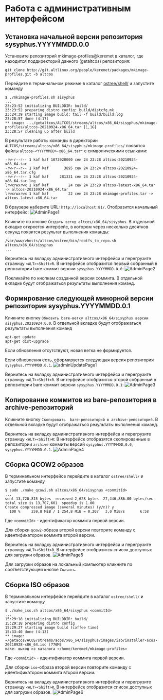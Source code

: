 # Работа с административным интерфейсом

## Установка начальной версии рeпозитория sysyphus.YYYYMMDD.0.0

Установите репозиторий mkimage-profiles@keremet в каталог, где находится поддиректорий данного (getaltcos) репозитория:
```
git clone http://git.altlinux.org/people/keremet/packages/mkimage-profiles.git -b altcos
```

Перейдите в терминальном режиме в каталог [ostree/shell/](https://github.com/alt-cloud/getaltcos/tree/release_0.0.1/ostree/shell) и запустите команду
```
$ ./mkimage-profiles.sh sisyphus
...
23:23:52 initializing BUILDDIR: build/
23:23:52 preparing distro config: build/distcfg.mk
23:24:39 starting image build: tail -f build/build.log
23:28:57 done (4:17)
** image: .../getaltcos/ALTCOS/streams/altcos/x86_64/sisyphus/mkimage-profiles/altcos-20210924-x86_64.tar [1,1G]
23:28:57 cleaning up after build
```
В результате работы команды в директории `ALTCOS/streams/altcos/x86_64/sisyphus/mkimage-profiles/`
появятся файлы  `altcos-<YYYYMMDD>-x86_64.tar*` с символическими ссылками:
```
-rw-r--r-- 1 kaf kaf 1073920000 сен 24 23:28 altcos-20210924-x86_64.tar
-rw-r--r-- 1 kaf kaf       3895 сен 24 23:24 altcos-20210924-x86_64.tar.cfg
-rw-r--r-- 1 kaf kaf     281331 сен 24 23:28 altcos-20210924-x86_64.tar.log
lrwxrwxrwx 1 kaf kaf         24 сен 24 23:28 altcos-latest-x86_64.tar -> altcos-20210924-x86_64.tar
lrwxrwxrwx 1 kaf kaf         22 сен 24 23:28 mkimage-profiles.tar -> altcos-latest-x86_64.tar
```

В браузере наберите URL: `http://localhost:81/`. Отобразится начальный интерфейс:
![AdminPage1](./Images/adminPage1.png)

Кликните по кнопке `Создать ветку altcos/x86_64/sisyphus`.
В отдельной вкладке откроется интерфейс, в котором через несколько десятков секунд
появится результат выполнения команды:
```
/var/www/vhosts/altcos/ostree/bin/rootfs_to_repo.sh altcos/x86_64/sisyphus
...
```

Вернитесь на вкладку административного интерфейса и перегрузите страницу `<ALT><Shift>R`.
В интерфейсе отобразится первый собранный в репозитории bare коммит версии `sysyphus.YYYYMMDD.0.0`:
![AdminPage2](./Images/adminPage2.png)

Покликайте по кнопкам созданной версии соммита. В отдельной вкладке будут отображаться результаты выполнения команд.

## Формирование следующей минорной версии репозитория sysyphus.YYYYMMDD.0.1

Кликните кнопку `Обновить bare-ветку altcos/x86_64/sisyphus версии sisyphus.20210924.0.0`.
В отдельной вкладке будут отображаться результаты выполнения команд
```
apt-get update
apt-get dist-upgrade
```
Если обновления отсутствуют, новая ветка не формируется.

Если обновления есть, сформируется следующая версия репозитория `sysyphus.YYYYMMDD.0.1`.
![adminUpdatePage1](./Images/adminUpdatePage1.png)

Вернитесь на вкладку административного интерфейса и перегрузите страницу `<ALT><Shift>R`.
В интерфейсе отобразится второй собранный в репозитории bare коммит версии `sysyphus.YYYYMMDD.0.1`:
![AdminPage3](./Images/adminPage3.png)

## Копирование коммитов из bare-репозитория в archive-репозиторий

Кликните кнопку `Скопировать  bare-репозиторий в archive-репозиторий`.
В отдельной вкладке будут отображаться результаты выполнения команд.

Вернитесь на вкладку административного интерфейса и перегрузите страницу `<ALT><Shift>R`:
В интерфейсе отобразятся скопированные в репозитории `archive` коммиты версий
`sysyphus.YYYYMMDD.0.0`, `sysyphus.YYYYMMDD.0.1`.
![AdminPage4](./Images/adminPage4.png)

## Сборка QCOW2 образов

В терминальном интерфейсе перейдите в каталог `ostree/shell/` и запустите команду
```
$ sudo ./make_qcow2.sh altcos/x86_64/sisyphus <commitId>
...
sent 13,720,815 bytes  received 2,628 bytes  27,446,886.00 bytes/sec
total size is 13,707,601  speedup is 1.00
Create compressed image (several minutes) (y/n)? y
  100 %     259,8 MiB / 1 254,8 MiB = 0,207   3,0 MiB/s       6:58

```
Где `<commitId>` - идентификатор коммита первой версии.

Для сборки `qcow2`-образа второй версии повторите команду с идентификатором коммита второй версии.

Вернитесь на вкладку административного интерфейса и перегрузите страницу `<ALT><Shift>R`.
В интерфейсе отобразится список доступных для загрузки образов.
![AdminPage5](./Images/adminPage5.png)

Для загрузки образов на локальный компьютер кликните по соответствующей кнопке `Скачать`.

## Сборка ISO образов  

В терминальном интерфейсе перейдите в каталог `ostree/shell/` и запустите команду
```
$ ./make_iso.sh altcos/x86_64/sisyphus <commitId>
...
15:29:18 initializing BUILDDIR: build/
15:29:18 preparing distro config
15:29:27 starting image build (coffee time)
15:33:40 done (4:13)
** image: ~/getacos/ACOS/streams/acos/x86_64/sisyphus/images/iso/installer-acos-20210928-x86_64.iso [776M]
make: выход из каталога «/home/keremet/mkimage-profiles»
```
Где `<commitId>` - идентификатор коммита первой версии.

Для сборки `iso`-образа второй версии повторите команду с идентификатором коммита второй версии. 

Вернитесь на вкладку административного интерфейса и перегрузите страницу `<ALT><Shift>R`.
В интерфейсе отобразится список доступных для загрузки образов.
![AdminPage6](./Images/adminPage6.png)



